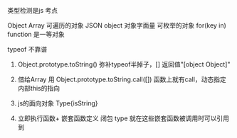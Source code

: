 类型检测是js 考点

<!-- new Array() [] -->
Object
Array 可遍历的对象
JSON object 对象字面量 可枚举的对象 for(key in)
function 是一等对象  

typeof  不靠谱 

1. Object.prototype.toString()
弥补typeof半掉子，[] 
返回值"[object Object]"
2. 借给Array 用
 Object.prototype.toString.call([])
 函数上就有call，动态指定内部this的指向

3. js的面向对象
Type{isString}

4. 立即执行函数+ 嵌套函数定义 闭包
    type 就在这些嵌套函数被调用时可以引用到